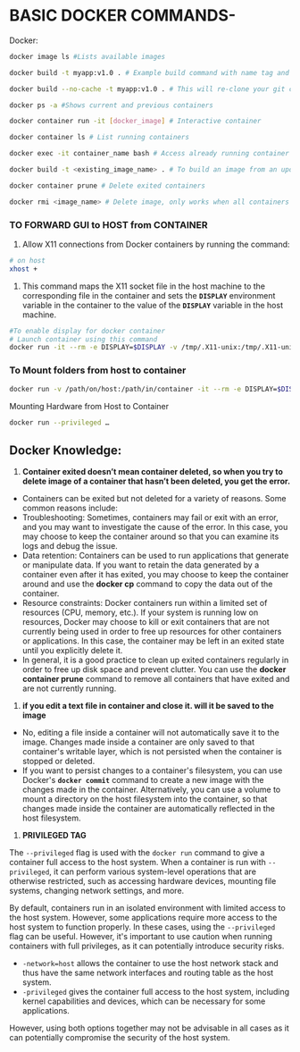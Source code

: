
# BASIC DOCKER COMMANDS-

Docker:

```bash
docker image ls #Lists available images
```

```bash
docker build -t myapp:v1.0 . # Example build command with name tag and version
```

```bash
docker build --no-cache -t myapp:v1.0 . # This will re-clone your git code bases if your rebuilding the docker file.
```

```bash
docker ps -a #Shows current and previous containers
```

```bash
docker container run -it [docker_image] # Interactive container
```

```bash
docker container ls # List running containers
```

```bash
docker exec -it container_name bash # Access already running container interactively
```

```bash
docker build -t <existing_image_name> . # To build an image from an updated dockerfile
```

```bash
docker container prune # Delete exited containers
```

```bash
docker rmi <image_name> # Delete image, only works when all containers of this image are deleted
```

### TO FORWARD GUI to HOST from CONTAINER

1. Allow X11 connections from Docker containers by running the command:

```bash
# on host
xhost + 
```

1. This command maps the X11 socket file in the host machine to the corresponding file in the container and sets the **`DISPLAY`** environment variable in the container to the value of the **`DISPLAY`** variable in the host machine.

```bash
#To enable display for docker container
# Launch container using this command
docker run -it --rm -e DISPLAY=$DISPLAY -v /tmp/.X11-unix:/tmp/.X11-unix <image_name> 

```

### To Mount folders from host to container

```bash
docker run -v /path/on/host:/path/in/container -it --rm -e DISPLAY=$DISPLAY -v /tmp/.X11-unix:/tmp/.X11-unix <image-name> 
```

Mounting Hardware from Host to Container

```bash
docker run --privileged …
```

## Docker Knowledge:

1. **Container exited doesn’t mean container deleted, so when you try to delete image of a container that hasn’t been deleted, you get the error.** 
- Containers can be exited but not deleted for a variety of reasons. Some common reasons include:
- Troubleshooting: Sometimes, containers may fail or exit with an error, and you may want to investigate the cause of the error. In this case, you may choose to keep the container around so that you can examine its logs and debug the issue.
- Data retention: Containers can be used to run applications that generate or manipulate data. If you want to retain the data generated by a container even after it has exited, you may choose to keep the container around and use the **docker cp** command to copy the data out of the container.
- Resource constraints: Docker containers run within a limited set of resources (CPU, memory, etc.). If your system is running low on resources, Docker may choose to kill or exit containers that are not currently being used in order to free up resources for other containers or applications. In this case, the container may be left in an exited state until you explicitly delete it.
- In general, it is a good practice to clean up exited containers regularly in order to free up disk space and prevent clutter. You can use the **docker container prune** command to remove all containers that have exited and are not currently running.
1. **if you edit a text file in container and close it. will it be saved to the image**
- No, editing a file inside a container will not automatically save it to the image. Changes made inside a container are only saved to that container's writable layer, which is not persisted when the container is stopped or deleted.
- If you want to persist changes to a container's filesystem, you can use Docker's **`docker commit`** command to create a new image with the changes made in the container. Alternatively, you can use a volume to mount a directory on the host filesystem into the container, so that changes made inside the container are automatically reflected in the host filesystem.
1. **PRIVILEGED TAG**

The `--privileged` flag is used with the `docker run` command to give a container full access to the host system. When a container is run with `--privileged`, it can perform various system-level operations that are otherwise restricted, such as accessing hardware devices, mounting file systems, changing network settings, and more.

By default, containers run in an isolated environment with limited access to the host system. However, some applications require more access to the host system to function properly. In these cases, using the `--privileged` flag can be useful. However, it's important to use caution when running containers with full privileges, as it can potentially introduce security risks.

- `-network=host` allows the container to use the host network stack and thus have the same network interfaces and routing table as the host system.
- `-privileged` gives the container full access to the host system, including kernel capabilities and devices, which can be necessary for some applications.

However, using both options together may not be advisable in all cases as it can potentially compromise the security of the host system.
